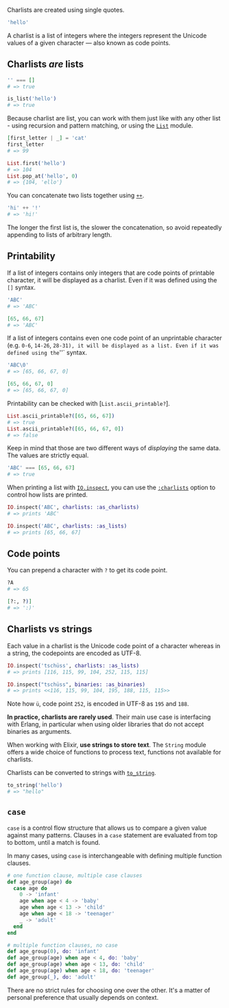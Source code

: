 Charlists are created using single quotes.

```elixir
'hello'
```

A charlist is a list of integers where the integers represent the Unicode values of a given character — also known as code points.

## Charlists _are_ lists

```elixir
'' === []
# => true

is_list('hello')
# => true
```

Because charlist are list, you can work with them just like with any other list - using recursion and pattern matching, or using the [`List`][list] module.

```elixir
[first_letter | _] = 'cat'
first_letter
# => 99

List.first('hello')
# => 104
List.pop_at('hello', 0)
# => {104, 'ello'}

```

You can concatenate two lists together using [`++`][kernel-concat-list].

```elixir
'hi' ++ '!'
# => 'hi!'
```

The longer the first list is, the slower the concatenation, so avoid repeatedly appending to lists of arbitrary length.

## Printability

If a list of integers contains only integers that are code points of printable character, it will be displayed as a charlist. Even if it was defined using the `[]` syntax.

```elixir
'ABC'
# => 'ABC'

[65, 66, 67]
# => 'ABC'
```

If a list of integers contains even one code point of an unprintable character (e.g. `0-6`, `14-26`, `28-31), it will be displayed as a list. Even if it was defined using the`''` syntax.

```elixir
'ABC\0'
# => [65, 66, 67, 0]

[65, 66, 67, 0]
# => [65, 66, 67, 0]
```

Printability can be checked with [`List.ascii_printable?`].

```elixir
List.ascii_printable?([65, 66, 67])
# => true
List.ascii_printable?([65, 66, 67, 0])
# => false
```

Keep in mind that those are two different ways of _displaying_ the same data. The values are strictly equal.

```elixir
'ABC' === [65, 66, 67]
# => true
```

When printing a list with [`IO.inspect`][io-inspect], you can use the [`:charlists`][inspect-opts] option to control how lists are printed.

```elixir
IO.inspect('ABC', charlists: :as_charlists)
# => prints 'ABC'

IO.inspect('ABC', charlists: :as_lists)
# => prints [65, 66, 67]
```

## Code points

You can prepend a character with `?` to get its code point.

```elixir
?A
# => 65

[?:, ?)]
# => ':)'
```

## Charlists vs strings

Each value in a charlist is the Unicode code point of a character whereas in a string, the codepoints are encoded as UTF-8.

```elixir
IO.inspect('tschüss', charlists: :as_lists)
# => prints [116, 115, 99, 104, 252, 115, 115]

IO.inspect("tschüss", binaries: :as_binaries)
# => prints <<116, 115, 99, 104, 195, 188, 115, 115>>
```

Note how `ü`, code point `252`, is encoded in UTF-8 as `195` and `188`.

**In practice, charlists are rarely used**. Their main use case is interfacing with Erlang, in particular when using older libraries that do not accept binaries as arguments.

When working with Elixir, **use strings to store text**. The `String` module offers a wide choice of functions to process text, functions not available for charlists.

Charlists can be converted to strings with [`to_string`][kernel-to-string].

```elixir
to_string('hello')
# => "hello"
```

## `case`

`case` is a control flow structure that allows us to compare a given value against many patterns. Clauses in a `case` statement are evaluated from top to bottom, until a match is found.

In many cases, using `case` is interchangeable with defining multiple function clauses.

```elixir
# one function clause, multiple case clauses
def age_group(age) do
  case age do
    0 -> 'infant'
    age when age < 4 -> 'baby'
    age when age < 13 -> 'child'
    age when age < 18 -> 'teenager'
    _ -> 'adult'
  end
end

# multiple function clauses, no case
def age_group(0), do: 'infant'
def age_group(age) when age < 4, do: 'baby'
def age_group(age) when age < 13, do: 'child'
def age_group(age) when age < 18, do: 'teenager'
def age_group(_), do: 'adult'
```

There are no strict rules for choosing one over the other. It's a matter of personal preference that usually depends on context.

[list]: https://hexdocs.pm/elixir/List.html
[list-ascii-printable]: https://hexdocs.pm/elixir/List.html#ascii_printable?/2
[inspect-opts]: https://hexdocs.pm/elixir/Inspect.Opts.html
[io-inspect]: https://hexdocs.pm/elixir/IO.html#inspect/2
[kernel-concat-list]: https://hexdocs.pm/elixir/Kernel.html#++/2
[typespecs-built-in-types]: https://hexdocs.pm/elixir/typespecs.html#built-in-types
[string]: https://hexdocs.pm/elixir/String.html#functions
[kernel-to-string]: https://hexdocs.pm/elixir/Kernel.html#to_string/1
